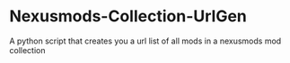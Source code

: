 # Nexusmods-Collection-UrlGen
A python script that creates you a url list of all mods in a nexusmods mod collection
